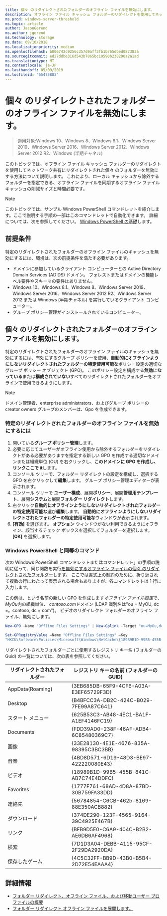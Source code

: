 ```yaml
---
title: 個々 のリダイレクトされたフォルダーのオフライン ファイルを無効にします。
description: オフライン ファイル キャッシュ フォルダーのリダイレクトを使用してネットワーク共有にリダイレクトされた個々 のフォルダーを無効にする方法。
ms.prod: windows-server-threshold
ms.topic: article
author: JasonGerend
ms.author: jgerend
ms.technology: storage
ms.date: 09/10/2018
ms.localizationpriority: medium
ms.openlocfilehash: b006742c9256c357d9aff3fb1b765dbed087383a
ms.sourcegitcommit: ed27ddbe316d543b7865bc10590b238290a2a1ad
ms.translationtype: MT
ms.contentlocale: ja-JP
ms.lasthandoff: 05/09/2019
ms.locfileid: "65475883"
---
```

# <a name="disable-offline-files-on-individual-redirected-folders"></a>個々 のリダイレクトされたフォルダーのオフライン ファイルを無効にします。

>適用対象:Windows 10、Windows 8、Windows 8.1、Windows Server 2019、Windows Server 2016、Windows Server 2012、Windows Server 2012 R2、Windows (半期チャネル)

このトピックでは、オフライン ファイル キャッシュ フォルダーのリダイレクトを使用してネットワーク共有にリダイレクトされた個々 のフォルダーを無効にする方法について説明します。 これにより、ローカル キャッシュから除外するフォルダーを指定できる、オフライン ファイルを同期するオフライン ファイル キャッシュの削減サイズと時間必要です。

>[!NOTE]
>このトピックでは、サンプル Windows PowerShell コマンドレットを紹介します。ここで説明する手順の一部はこのコマンドレットで自動化できます。 詳細については、次を参照してください。 [Windows PowerShell の基礎](https://docs.microsoft.com/powershell/scripting/getting-started/fundamental/windows-powershell-basics?view=powershell-6)します。

## <a name="prerequisites"></a>前提条件

特定のリダイレクトされたフォルダーのオフライン ファイルのキャッシュを無効にするには、環境は、次の前提条件を満たす必要があります。

- ドメインに参加しているクライアント コンピューターとの Active Directory Domain Services (AD DS) ドメイン。 フォレストまたはドメインの機能レベル要件やスキーマの要件はありません。
- Windows 10、Windows 8.1、Windows 8、Windows Server 2019、Windows Server 2016、Windows Server 2012 R2、Windows Server 2012 または Windows (半期チャネル) を実行しているクライアント コンピューター。
- グループ ポリシー管理がインストールされているコンピューター。

## <a name="disabling-offline-files-on-individual-redirected-folders"></a>個々 のリダイレクトされたフォルダーのオフライン ファイルを無効にします。

特定のリダイレクトされたフォルダーのオフライン ファイルのキャッシュを無効にするには、有効にするグループ ポリシーを使用、**自動的にオフラインようにしないリダイレクトされたフォルダーの特定使用可能な**ポリシー設定の適切なグループ ポリシー オブジェクト (GPO)。 このポリシー設定を構成する**無効になっている**または**構成されていない**すべてのリダイレクトされたフォルダーをオフラインで使用できるようにします。

>[!NOTE]
>ドメイン管理者、enterprise administrators、およびグループ ポリシーの creator owners グループのメンバーは、Gpo を作成できます。

### <a name="to-disable-offline-files-on-specific-redirected-folders"></a>特定のリダイレクトされたフォルダーのオフライン ファイルを無効にするには

1. 開いている**グループ ポリシー管理**します。
2. 必要に応じてユーザーがオフライン使用から除外するフォルダーをリダイレクトがある必要がありますを指定する新しい GPO を作成する適切なドメインまたは組織単位 (OU) を右クリックし、**このドメインに GPO を作成し、リンクここで it**します。
3. コンソール ツリーで、フォルダー リダイレクトの設定を構成し、選択する GPO を右クリックして**編集**します。 グループ ポリシー管理エディターが表示されます。
4. コンソール ツリーで **ユーザー構成**、展開**ポリシー**、展開**管理用テンプレート**、展開**システム**と展開**フォルダー リダイレクト**します。
5. 右クリック**自動的にオフラインようにしないリダイレクトされたフォルダーの特定使用可能な**選び**編集**します。 **自動的にオフラインようにしないリダイレクトされたフォルダーの特定使用可能な**ウィンドウが表示されます。
6. **[有効]** を選びます。 **オプション** ウィンドウがない利用できるようにオフライン、該当するチェック ボックスを選択してフォルダーを選択します。 **[OK]** を選択します。

### <a name="windows-powershell-equivalent-commands"></a>Windows PowerShell と同等のコマンド

次の Windows PowerShell コマンドレットまたはコマンドレット」の手順の説明に従って、同じ関数を実行[を無効にするオフライン ファイルの個々 のリダイレクトされたフォルダー](#disabling-offline-files-on-individual-redirected-folders)します。 ここでは書式上の制約のために、折り返されて複数の行にわたって表示される場合もありますが、各コマンドレットは 1 行に入力します。

この例は、という名前の新しい GPO を作成します*オフライン ファイル設定*で、 *MyOu*内の組織単位、 *contoso.com*ドメイン (LDAP 識別名は"ou = MyOU, dc =。contoso, dc = com")。 ビデオのリダイレクト フォルダーのオフライン ファイル、無効にします。

```PowerShell
New-GPO -Name "Offline Files Settings" | New-Gplink -Target "ou=MyOu,dc=contoso,dc=com" -LinkEnabled Yes

Set-GPRegistryValue –Name "Offline Files Settings" –Key
"HKCU\Software\Policies\Microsoft\Windows\NetCache\{18989B1D-99B5-455B-841C-AB7C74E4DDFC}" -ValueName DisableFRAdminPinByFolder –Type DWORD –Value 1
```

リダイレクトされたフォルダーごとに使用するレジストリ キー名 (フォルダーの Guid) の一覧については、次の表を参照してください。

|リダイレクトされたフォルダー|レジストリ キーの名前 (フォルダーの GUID)|
|---|---|
|AppData(Roaming)|{3EB685DB-65F9-4CF6-A03A-E3EF65729F3D}|
|Desktop|{B4BFCC3A-DB2C-424C-B029-7FE99A87C641}|
|スタート メニュー|{625B53C3-AB48-4EC1-BA1F-A1EF4146FC19}|
|Documents|{FDD39AD0-238F-46AF-ADB4-6C85480369C7}|
|画像|{33E28130-4E1E-4676-835A-98395C3BC3BB}|
|音楽|{4BD8D571-6D19-48D3-BE97-422220080E43}|
|ビデオ|{18989B1D-99B5-455B-841C-AB7C74E4DDFC}|
|Favorites|{1777F761-68AD-4D8A-87BD-30B759FA33DD}|
|連絡先|{56784854-C6CB-462b-8169-88E350ACB882}|
|ダウンロード|{374DE290-123F-4565-9164-39C4925E467B}|
|リンク|{BFB9D5E0-C6A9-404C-B2B2-AE6DB6AF4968}|
|検索|{7D1D3A04-DEBB-4115-95CF-2F29DA2920DA}|
|保存したゲーム|{4C5C32FF-BB9D-43B0-B5B4-2D72E54EAAA4}|

## <a name="more-information"></a>詳細情報

- [フォルダー リダイレクト、オフライン ファイル、および移動ユーザー プロファイルの概要](folder-redirection-rup-overview.md)
- [フォルダー リダイレクト オフライン ファイルを展開します。](deploy-folder-redirection.md)